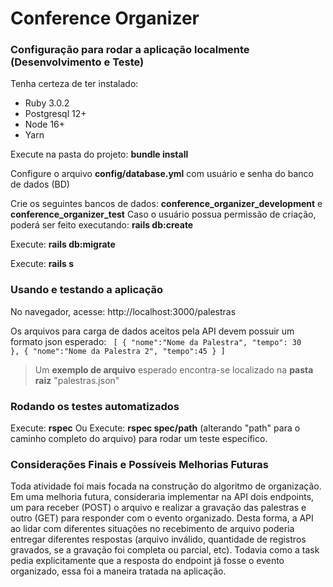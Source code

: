 # Conference Organizer

<h3>Configuração para rodar a aplicação localmente (Desenvolvimento e Teste)</h3>

Tenha certeza de ter instalado:
* Ruby 3.0.2
* Postgresql 12+
* Node 16+
* Yarn

Execute na pasta do projeto: <b>bundle install</b>

Configure o arquivo <b>config/database.yml</b> com usuário e senha do banco de dados (BD)

Crie os seguintes bancos de dados: <b>conference_organizer_development</b> e <b>conference_organizer_test</b>
Caso o usuário possua permissão de criação, poderá ser feito executando: <b>rails db:create</b> 

Execute: <b>rails db:migrate</b>

Execute: <b>rails s</b>
  
<h3>Usando e testando a aplicação</h3>

No navegador, acesse: http://localhost:3000/palestras

Os arquivos para carga de dados aceitos pela API devem possuir um formato json esperado:
<code>
  [
    {
      "nome":"Nome da Palestra", 
      "tempo": 30
    },
    {
      "nome":"Nome da Palestra 2", 
      "tempo":45
    }
  ]
</code>

> Um <b>exemplo de arquivo</b> esperado encontra-se localizado na <b>pasta raiz</b> "palestras.json"

<h3>Rodando os testes automatizados</h3>
Execute: <b>rspec</b>
Ou
Execute: <b>rspec spec/path</b> (alterando "path" para o caminho completo do arquivo) para rodar um teste específico.

<h3>Considerações Finais e Possíveis Melhorias Futuras</h3>
Toda atividade foi mais focada na construção do algoritmo de organização.
Em uma melhoria futura, consideraria implementar na API dois endpoints, um para receber (POST) o arquivo e realizar a gravação das palestras e outro (GET) para responder com o evento organizado. Desta forma, a API ao lidar com diferentes situações no recebimento de arquivo poderia entregar diferentes respostas (arquivo inválido, quantidade de registros gravados, se a gravação foi completa ou parcial, etc). Todavia como a task pedia explicitamente que a resposta do endpoint já fosse o evento organizado, essa foi a maneira tratada na aplicação. 

